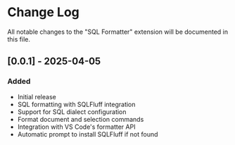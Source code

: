 # Change Log

All notable changes to the "SQL Formatter" extension will be documented in this file.

## [0.0.1] - 2025-04-05

### Added
- Initial release
- SQL formatting with SQLFluff integration
- Support for SQL dialect configuration
- Format document and selection commands
- Integration with VS Code's formatter API
- Automatic prompt to install SQLFluff if not found
